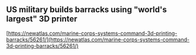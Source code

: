 ## US military builds barracks using "world's largest" 3D printer
  
  [https://newatlas.com/marine-corps-systems-command-3d-printing-barracks/56261/](https://newatlas.com/marine-corps-systems-command-3d-printing-barracks/56261/)